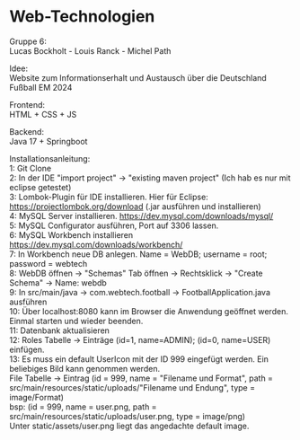 # Web-Technologien<br/>
Gruppe 6:<br/>
Lucas Bockholt - Louis Ranck - Michel Path<br/>

Idee:<br/>
Website zum Informationserhalt und Austausch über die Deutschland Fußball EM 2024<br/>

Frontend:<br/>
  HTML + CSS + JS<br/>

Backend:<br/>
  Java 17 + Springboot<br/>

Installationsanleitung:<br/>
  1: Git Clone<br/>
  2: In der IDE "import project" -> "existing maven project" (Ich hab es nur mit eclipse getestet)<br/>
  3: Lombok-Plugin für IDE installieren. Hier für Eclipse: https://projectlombok.org/download (.jar ausführen und installieren)<br/>
  4: MySQL Server installieren. https://dev.mysql.com/downloads/mysql/<br/>
  5: MySQL Configurator ausführen, Port auf 3306 lassen.<br/>
  6: MySQL Workbench installieren https://dev.mysql.com/downloads/workbench/<br/>
  7: In Workbench neue DB anlegen. Name = WebDB; username = root; password = webtech<br/>
  8: WebDB öffnen -> "Schemas" Tab öffnen -> Rechtsklick -> "Create Schema" -> Name: webdb<br/>
  9: In src/main/java -> com.webtech.football -> FootballApplication.java ausführen<br/>
  10: Über localhost:8080 kann im Browser die Anwendung geöffnet werden. Einmal starten und wieder beenden.<br/>
  11: Datenbank aktualisieren<br/>
  12: Roles Tabelle -> Einträge (id=1, name=ADMIN); (id=0, name=USER) einfügen.<br/>
  13: Es muss ein default UserIcon mit der ID 999 eingefügt werden. Ein beliebiges Bild kann genommen werden.<br/>
  File Tabelle -> Eintrag (id = 999, name = "Filename und Format", path = src/main/resources/static/uploads/"Filename und Endung", type = image/Format)<br/>
  bsp: (id = 999, name = user.png, path = src/main/resources/static/uploads/user.png, type = image/png)<br/>
  Unter static/assets/user.png liegt das angedachte default image.
